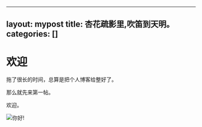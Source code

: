 
---
layout: mypost
title: 杏花疏影里,吹笛到天明。
categories: []
---

# 欢迎

拖了很长的时间，总算是把个人博客给整好了。

那么就先来第一帖。

欢迎。

![你好!](hello_world.png)
